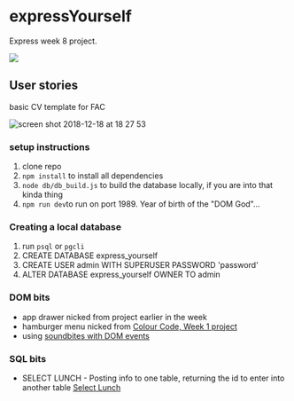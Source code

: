 # expressYourself
Express week 8 project. 

![](https://media.giphy.com/media/3orifib6e8IUsBsFa0/giphy.gif)

## User stories

basic CV template for FAC



![screen shot 2018-12-18 at 18 27 53](https://user-images.githubusercontent.com/25176118/50175056-c3fda800-02f3-11e9-88f8-0588c6321259.png)


### setup instructions
1. clone repo
2. `npm install` to install all dependencies
3. `node db/db_build.js` to build the database locally, if you are into that kinda thing
4. `npm run dev`to run on port 1989. Year of birth of the "DOM God"...


### Creating a local database
1. run `psql` or `pgcli`
2. CREATE DATABASE express_yourself
3. CREATE USER admin WITH SUPERUSER PASSWORD 'password'
4. ALTER DATABASE express_yourself OWNER TO admin


### DOM bits
- app drawer nicked from project earlier in the week
- hamburger menu nicked from [Colour Code, Week 1 project](https://github.com/fac-15/CC/blob/master/css/style.css)
- using [soundbites with DOM events](https://www.youtube.com/watch?v=VuN8qwZoego)

### SQL bits
- SELECT LUNCH - Posting info to one table, returning the id to enter into another table [Select Lunch](https://github.com/fac-15/SELECTlunch/blob/staging/src/handler/postData.js)